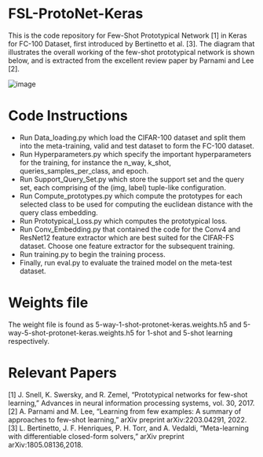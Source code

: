 # FSL-ProtoNet-Keras
This is the code repository for Few-Shot Prototypical Network [1] in Keras for FC-100 Dataset, first introduced by Bertinetto et al. [3].
The diagram that illustrates the overall working of the few-shot prototypical network is shown below, and is extracted from the excellent review paper by Parnami and Lee [2]. 

![image](https://github.com/user-attachments/assets/857c8396-ce62-42d4-a716-187d22427d27)


# Code Instructions

- Run Data_loading.py which load the CIFAR-100 dataset and split them into the meta-training, valid and test dataset to form the FC-100 dataset.
- Run Hyperparameters.py which specify the important hyperparameters for the training, for instance the n_way, k_shot, queries_samples_per_class, and epoch.
- Run Support_Query_Set.py which store the support set and the query set, each comprising of the (img, label) tuple-like configuration.
- Run Compute_prototypes.py which compute the prototypes for each selected class to be used for computing the euclidean distance with the query class embedding.
- Run Prototypical_Loss.py which computes the prototypical loss.
- Run Conv_Embedding.py that contained the code for the Conv4 and ResNet12 feature extractor which are best suited for the CIFAR-FS dataset. Choose one feature extractor for the subsequent training.
- Run training.py to begin the training process.
- Finally, run eval.py to evaluate the trained model on the meta-test dataset.

# Weights file

The weight file is found as 5-way-1-shot-protonet-keras.weights.h5 and 5-way-5-shot-protonet-keras.weights.h5 for 1-shot and 5-shot learning respectively.

# Relevant Papers

[1] J. Snell, K. Swersky, and R. Zemel, “Prototypical networks for few-shot learning,” Advances in neural information processing systems, vol. 30, 2017. \
[2] A. Parnami and M. Lee, “Learning from few examples: A summary of approaches to few-shot learning,” arXiv preprint arXiv:2203.04291, 2022. \
[3] L. Bertinetto, J. F. Henriques, P. H. Torr, and A. Vedaldi, “Meta-learning with differentiable closed-form solvers,” arXiv preprint arXiv:1805.08136,2018. 
